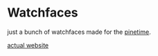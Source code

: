# Watchfaces
just a bunch of watchfaces made for the [pinetime](https://www.pine64.org/pinetime/).

[actual website](https://zephyrlabs.github.io/Watchfaces/)
